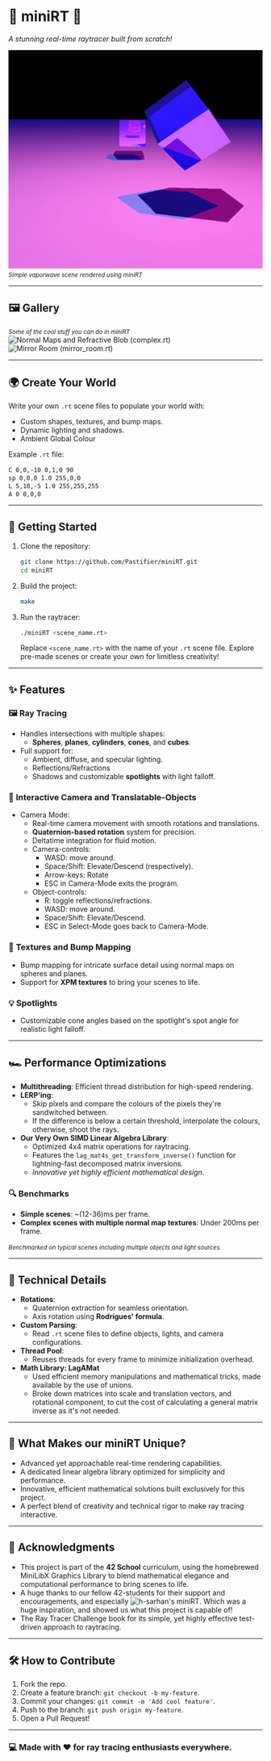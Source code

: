 # 🌌 **miniRT** 🌌  
_A stunning real-time raytracer built from scratch!_

![miniRT Render](assets/banner.png)  
<small>*Simple vaporwave scene rendered using miniRT*</small>

---

## 🖼️ **Gallery**
<small>*Some of the cool stuff you can do in miniRT*</small>  
![Normal Maps and Refractive Blob (complex.rt)](assets/garrys_mod.gif)  
![Mirror Room (mirror_room.rt)](assets/mirror_room.gif)

---

## 🌍 **Create Your World**
Write your own `.rt` scene files to populate your world with:
- Custom shapes, textures, and bump maps.
- Dynamic lighting and shadows.
- Ambient Global Colour

Example `.rt` file:
```plaintext
C 0,0,-10 0,1,0 90
sp 0,0,0 1.0 255,0,0
L 5,10,-5 1.0 255,255,255
A 0 0,0,0
```
---

## 🚀 **Getting Started**

1. Clone the repository:
   ```bash
   git clone https://github.com/Pastifier/miniRT.git
   cd miniRT
   ```

2. Build the project:
   ```bash
   make
   ```

3. Run the raytracer:
   ```bash
   ./miniRT <scene_name.rt>
   ```

   Replace `<scene_name.rt>` with the name of your `.rt` scene file. Explore pre-made scenes or create your own for limitless creativity!

---

## ✨ **Features**

### 🖼️ **Ray Tracing**
- Handles intersections with multiple shapes:
  - **Spheres**, **planes**, **cylinders**, **cones**, and **cubes**.
- Full support for:
  - Ambient, diffuse, and specular lighting.
  - Reflections/Refractions
  - Shadows and customizable **spotlights** with light falloff.

### 🎥 **Interactive Camera and Translatable-Objects**
- Camera Mode:
   - Real-time camera movement with smooth rotations and translations.
   - **Quaternion-based rotation** system for precision.
   - Deltatime integration for fluid motion.
   - Camera-controls:
      - WASD: move around.
      - Space/Shift: Elevate/Descend (respectively).
      - Arrow-keys: Rotate
      - ESC in Camera-Mode exits the program.
   - Object-controls:
      - R: toggle reflections/refractions.
      - WASD: move around.
      - Space/Shift: Elevate/Descend.
      - ESC in Select-Mode goes back to Camera-Mode.

### 🎨 **Textures and Bump Mapping**
- Bump mapping for intricate surface detail using normal maps on spheres and planes.
- Support for **XPM textures** to bring your scenes to life.

### 💡 **Spotlights**
- Customizable cone angles based on the spotlight's spot angle for realistic light falloff.

---

## 🏎️ **Performance Optimizations**
- **Multithreading**: Efficient thread distribution for high-speed rendering.
- **LERP'ing**:
   - Skip pixels and compare the colours of the pixels they're sandwitched between.
   - If the difference is below a certain threshold, interpolate the colours, otherwise, shoot the rays.
- **Our Very Own SIMD Linear Algebra Library**:
   - Optimized 4x4 matrix operations for raytracing.
   - Features the `lag_mat4s_get_transform_inverse()` function for lightning-fast decomposed matrix inversions.
   - _Innovative yet highly efficient mathematical design_.

### 🔍 **Benchmarks**
- **Simple scenes**: ~(12-36)ms per frame.
- **Complex scenes with multiple normal map textures**: Under 200ms per frame.

<small>*Benchmarked on typical scenes including multiple objects and light sources.*</small>

---

## 🔧 **Technical Details**
- **Rotations**:
  - Quaternion extraction for seamless orientation.
  - Axis rotation using **Rodrigues' formula**.
- **Custom Parsing**:
  - Read `.rt` scene files to define objects, lights, and camera configurations.
- **Thread Pool**:
  - Reuses threads for every frame to minimize initialization overhead.
- **Math Library: LagAMat**
  - Used efficient memory manipulations and mathematical tricks, made available by the use of unions.
  - Broke down matrices into scale and translation vectors, and rotational component, to cut the cost of calculating a general matrix inverse as it's not needed.

---

## 🎯 **What Makes our miniRT Unique?**
- Advanced yet approachable real-time rendering capabilities.
- A dedicated linear algebra library optimized for simplicity and performance.
- Innovative, efficient mathematical solutions built exclusively for this project.
- A perfect blend of creativity and technical rigor to make ray tracing interactive.

---

## 📜 **Acknowledgments**
- This project is part of the **42 School** curriculum, using the homebrewed MiniLibX Graphics Library to blend mathematical elegance and computational performance to bring scenes to life.  
- A huge thanks to our fellow 42-students for their support and encouragements, and especially
![h-sarhan's miniRT](https://github.com/h-sarhan/miniRT). Which was a huge inspiration, and showed us what this project is capable of!
- The Ray Tracer Challenge book for its simple, yet highly effective test-driven approach to raytracing.

--- 

## 🛠️ **How to Contribute**
1. Fork the repo.
2. Create a feature branch: ```git checkout -b my-feature```.
3. Commit your changes: ```git commit -m 'Add cool feature'```.
4. Push to the branch: ```git push origin my-feature```.
5. Open a Pull Request!

--- 

### 💻 Made with ❤️ for ray tracing enthusiasts everywhere.

